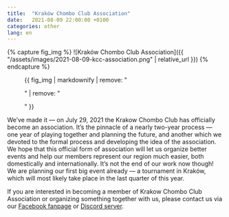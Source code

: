 ```yaml
---
title:  "Kraków Chombo Club Association"
date:   2021-08-09 22:00:00 +0100
categories: other
lang: en
---
```


{% capture fig_img %}
![Kraków Chombo Club Association]({{ "/assets/images/2021-08-09-kcc-association.png" | relative_url }})
{% endcapture %}

<figure>
  {{ fig_img | markdownify | remove: "<p>" | remove: "</p>" }}
</figure>

We’ve made it — on July 29, 2021 the Krakow Chombo Club has officially become an association. It’s the pinnacle of a nearly two-year process — one year of playing together and planning the future, and another which we devoted to the formal process and developing the idea of the association. We hope that this official form of association will let us organize better events and help our members represent our region much easier, both domestically and internationally. It’s not the end of our work now though! We are planning our first big event already — a tournament in Kraków, which will most likely take place in the last quarter of this year.

If you are interested in becoming a member of Krakow Chombo Club Association or organizing something together with us, please contact us via our [Facebook fanpage](https://fb.me/chombo.club) or [Discord server](https://discord.chombo.club).

